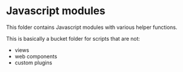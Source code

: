 # Javascript modules

This folder contains Javascript modules with various helper functions.

This is basically a bucket folder for scripts that are not:
- views
- web components
- custom plugins
